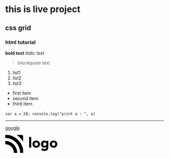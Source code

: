 # this is live project

## css grid

### html tutorial

**bold text**
_italic text_

> blockquote text

1. list1
2. list2
3. list3

- first item
- second item
- third item

`var a = 20; console.log("print a : ", a)`

---

[google](https://www.google.com)

![hosting landing page](./images/Logo.png)
